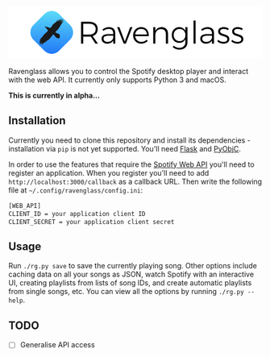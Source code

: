 ![](banner.png)

Ravenglass allows you to control the Spotify desktop player and interact with
the web API. It currently only supports Python 3 and macOS.

**This is currently in alpha...**

## Installation

Currently you need to clone this repository and install its dependencies -
installation via `pip` is not yet supported. You'll need [Flask][] and
[PyObjC][].

[Flask]: http://flask.pocoo.org
[PyObjC]: https://pythonhosted.org/pyobjc/install.html

In order to use the features that require the [Spotify Web API][api] you'll need
to register an application. When you register you'll need to add
`http://localhost:3000/callback` as a callback URL. Then write the following
file at `~/.config/ravenglass/config.ini`:

```
[WEB_API]
CLIENT_ID = your application client ID
CLIENT_SECRET = your application client secret
```

[api]: https://developer.spotify.com/web-api/

## Usage

Run `./rg.py save` to save the currently playing song. Other options include
caching data on all your songs as JSON, watch Spotify with an interactive UI,
creating playlists from lists of song IDs, and create automatic playlists from
single songs, etc. You can view all the options by running `./rg.py --help`.

## TODO

* [ ] Generalise API access
